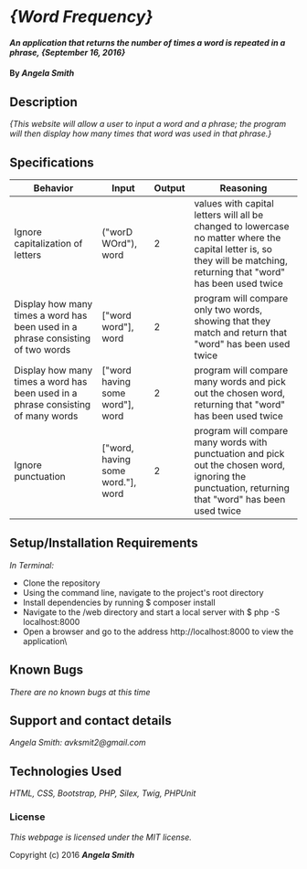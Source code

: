 # _{Word Frequency}_

#### _An application that returns the number of times a word is repeated in a phrase, {September 16, 2016}_

#### By _**Angela Smith**_

## Description

_{This website will allow a user to input a word and a phrase; the program will then display how many times that word was used in that phrase.}_

## Specifications

| Behavior      | Input       |Output|Reasoning|
| ------------- |-------------| -----| -----|
| Ignore capitalization of letters | ("worD WOrd"), word | 2 | values with capital letters will all be changed to lowercase no matter where the capital letter is, so they will be matching, returning that "word" has been used twice |
| Display how many times a word has been used in a phrase consisting of two words | ["word word"], word | 2 | program will compare only two words, showing that they match and return that "word" has been used twice |
| Display how many times a word has been used in a phrase consisting of many words | ["word having some word"], word | 2 | program will compare many words and pick out the chosen word, returning that "word" has been used twice |
| Ignore punctuation | ["word, having some word."], word | 2 | program will compare many words with punctuation and pick out the chosen word, ignoring the punctuation, returning that "word" has been used twice |


## Setup/Installation Requirements

_In Terminal:_

* Clone the repository
* Using the command line, navigate to the project's root directory
* Install dependencies by running $ composer install
* Navigate to the /web directory and start a local server with $ php -S localhost:8000
* Open a browser and go to the address http://localhost:8000 to view the application\

## Known Bugs

_There are no known bugs at this time_

## Support and contact details

_Angela Smith: avksmit2@gmail.com_

## Technologies Used

_HTML,
CSS,
Bootstrap,
PHP,
Silex,
Twig,
PHPUnit_

### License

*This webpage is licensed under the MIT license.*

Copyright (c) 2016 **_Angela Smith_**
